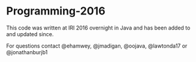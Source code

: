 # Programming-2016

This code was written at IRI 2016 overnight in Java and has been added to and updated since.

For questions contact @ehamwey, @jmadigan, @oojava, @lawtonda17 or @jonathanburjb1

